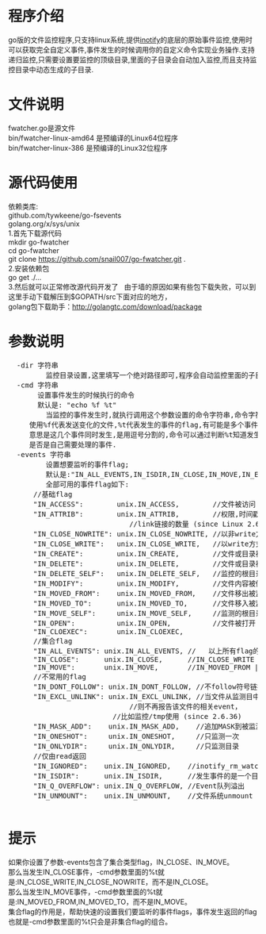 # 程序介绍
go版的文件监控程序,只支持linux系统,提供<a href="http://man7.org/linux/man-pages/man7/inotify.7.html#EXAMPLE">inotify</a>的底层的原始事件监控,使用时可以获取完全自定义事件,事件发生的时候调用你的自定义命令实现业务操作.支持递归监控,只需要设置要监控的顶级目录,里面的子目录会自动加入监控,而且支持监控目录中动态生成的子目录.  
# 文件说明
fwatcher.go是源文件  
bin/fwatcher-linux-amd64 是预编译的Linux64位程序  
bin/fwatcher-linux-386   是预编译的Linux32位程序  
# 源代码使用
依赖类库:  
github.com/tywkeene/go-fsevents  
golang.org/x/sys/unix  
1.首先下载源代码  
mkdir go-fwatcher  
cd go-fwatcher  
git clone https://github.com/snail007/go-fwatcher.git .  
2.安装依赖包  
go get ./...  
3.然后就可以正常修改源代码开发了  
由于墙的原因如果有些包下载失败，可以到这里手动下载解压到$GOPATH/src下面对应的地方，  
golang包下载助手：http://golangtc.com/download/package  
# 参数说明 
<pre>
  -dir 字符串  
    	 监控目录设置,这里填写一个绝对路径即可,程序会自动监控里面的子目录 (default "/tmp")  
  -cmd 字符串  
       设置事件发生的时候执行的命令   
       默认是: "echo %f %t"  
    	 当监控的事件发生时,就执行调用这个参数设置的命令字符串,命令字符串里面可以
	 使用%f代表发送变化的文件,%t代表发生的事件的flag,有可能是多个事件flag,
	 意思是这几个事件同时发生,是用逗号分割的,命令可以通过判断%t知道发生的事件
	 是否是自己需要处理的事件.  
  -events 字符串  
    	 设置想要监听的事件flag;  
         默认是:"IN_ALL_EVENTS,IN_ISDIR,IN_CLOSE,IN_MOVE,IN_EXCL_UNLINK"  
         全部可用的事件flag如下:  
      //基础flag  
      "IN_ACCESS":        unix.IN_ACCESS,        //文件被访问  
      "IN_ATTRIB":        unix.IN_ATTRIB,        //权限,时间戳,UID,GID,其他属性等等,
      						 //link链接的数量 (since Linux 2.6.25)   
      "IN_CLOSE_NOWRITE": unix.IN_CLOSE_NOWRITE, //以非write方式打开文件并关闭  
      "IN_CLOSE_WRITE":   unix.IN_CLOSE_WRITE,   //以write方式打开文件并关闭  
      "IN_CREATE":        unix.IN_CREATE,        //文件或目录被创建  
      "IN_DELETE":        unix.IN_DELETE,        //文件或目录被删除  
      "IN_DELETE_SELF":   unix.IN_DELETE_SELF,   //监控的根目录或文件本身被删除  
      "IN_MODIFY":        unix.IN_MODIFY,        //文件内容被修改  
      "IN_MOVED_FROM":    unix.IN_MOVED_FROM,    //文件移出被监测的目录  
      "IN_MOVED_TO":      unix.IN_MOVED_TO,      //文件移入被监测的目录  
      "IN_MOVE_SELF":     unix.IN_MOVE_SELF,     //监测的根目录或文件本身移动  
      "IN_OPEN":          unix.IN_OPEN,          //文件被打开  
      "IN_CLOEXEC":       unix.IN_CLOEXEC,  
      //集合flag  
      "IN_ALL_EVENTS": unix.IN_ALL_EVENTS, //	以上所有flag的集合"  
      "IN_CLOSE":      unix.IN_CLOSE,      //IN_CLOSE_WRITE | IN_CLOSE_NOWRITE  
      "IN_MOVE":       unix.IN_MOVE,       //IN_MOVED_FROM | IN_MOVED_TO  
      //不常用的flag  
      "IN_DONT_FOLLOW": unix.IN_DONT_FOLLOW, //不follow符号链接 (since 2.6.15)  
      "IN_EXCL_UNLINK": unix.IN_EXCL_UNLINK, //当文件从监测目中unlink后，
      					     //则不再报告该文件的相关event，
					     //比如监控/tmp使用 (since 2.6.36)  
      "IN_MASK_ADD":    unix.IN_MASK_ADD,    //追加MASK到被监测的pathname    
      "IN_ONESHOT":     unix.IN_ONESHOT,     //只监测一次  
      "IN_ONLYDIR":     unix.IN_ONLYDIR,     //只监测目录  
      //仅由read返回  
      "IN_IGNORED":    unix.IN_IGNORED,    //inotify_rm_watch，文件被删除或者文件系统被umount  
      "IN_ISDIR":      unix.IN_ISDIR,      //发生事件的是一个目录  
      "IN_Q_OVERFLOW": unix.IN_Q_OVERFLOW, //Event队列溢出  
      "IN_UNMOUNT":    unix.IN_UNMOUNT,    //文件系统unmount
      </pre>
# 提示
如果你设置了参数-events包含了集合类型flag，IN_CLOSE、IN_MOVE。  
那么当发生IN_CLOSE事件，-cmd参数里面的%t就是:IN_CLOSE_WRITE,IN_CLOSE_NOWRITE，而不是IN_CLOSE。  
那么当发生IN_MOVE事件，-cmd参数里面的%t就是:IN_MOVED_FROM,IN_MOVED_TO，而不是IN_MOVE。  
集合flag的作用是，帮助快速的设置我们要监听的事件flags，事件发生返回的flag也就是-cmd参数里面的%t只会是非集合flag的组合。  




